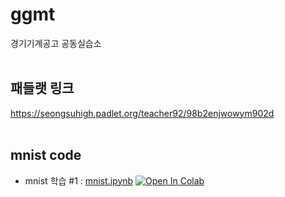 # ggmt
경기기계공고 공동실습소
<br><br>

## 패들랫 링크 
https://seongsuhigh.padlet.org/teacher92/98b2enjwowym902d
<br><br>

## mnist code
- mnist 학습  #1 : [mnist.ipynb](./material/deep_learning/dnn_in_keras.ipynb) [![Open In Colab](https://colab.research.google.com/assets/colab-badge.svg)](https://colab.research.google.com/drive/18u_59sXGIT-CAWuS_a98av05sFswB8Cu)
